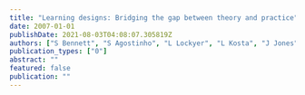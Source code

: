```yaml
---
title: "Learning designs: Bridging the gap between theory and practice"
date: 2007-01-01
publishDate: 2021-08-03T04:08:07.305819Z
authors: ["S Bennett", "S Agostinho", "L Lockyer", "L Kosta", "J Jones", "R Koper", "B Harper"]
publication_types: ["0"]
abstract: ""
featured: false
publication: ""
---
```


